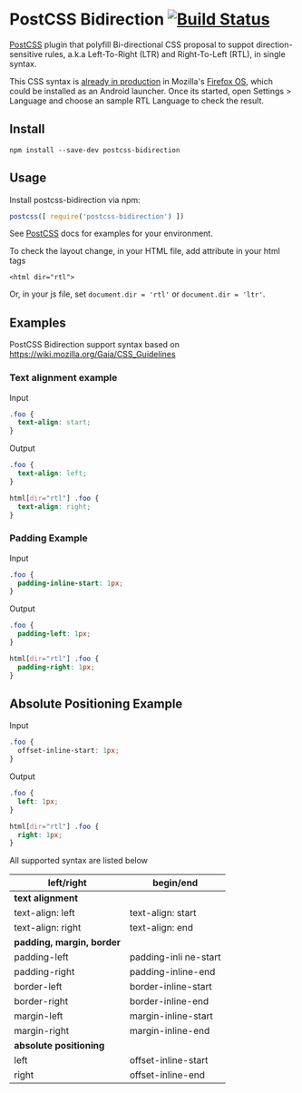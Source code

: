 # PostCSS Bidirection [![Build Status][ci-img]][ci]

[PostCSS] plugin that polyfill Bi-directional CSS proposal to suppot direction-sensitive rules, a.k.a Left-To-Right (LTR) and Right-To-Left (RTL), in single syntax.

This CSS syntax is [already in production](https://github.com/mozilla-b2g/gaia/blob/master/apps/settings/style/settings.css) in Mozilla's [Firefox OS](https://www.mozilla.org/en-US/firefox/os/), which could be installed as an Android launcher. Once its started, open Settings > Language and choose an sample RTL Language to check the result.

[PostCSS]: https://github.com/postcss/postcss
[ci-img]:  https://travis-ci.org/gasolin/postcss-bidirection.svg
[ci]:      https://travis-ci.org/gasolin/postcss-bidirection

## Install

```
npm install --save-dev postcss-bidirection
```

## Usage

Install postcss-bidirection via npm:

```js
postcss([ require('postcss-bidirection') ])
```

See [PostCSS] docs for examples for your environment.

To check the layout change, in your HTML file, add attribute in your html tags

```
<html dir="rtl">

```

Or, in your js file, set `document.dir = 'rtl'` or `document.dir = 'ltr'`.


## Examples

PostCSS Bidirection support syntax based on https://wiki.mozilla.org/Gaia/CSS_Guidelines

### Text alignment example

Input

```css
.foo {
  text-align: start;
}
```

Output

```css
.foo {
  text-align: left;
}

html[dir="rtl"] .foo {
  text-align: right;
}
```

### Padding Example

Input

```css
.foo {
  padding-inline-start: 1px;
}
```

Output

```css
.foo {
  padding-left: 1px;
}

html[dir="rtl"] .foo {
  padding-right: 1px;
}
```

## Absolute Positioning Example

Input

```css
.foo {
  offset-inline-start: 1px;
}
```

Output

```css
.foo {
  left: 1px;
}

html[dir="rtl"] .foo {
  right: 1px;
}
```


All supported syntax are listed below

|     left/right     |     begin/end        |
|--------------------|----------------------|
|             **text alignment**            |
| text-align: left   | text-align: start    |
| text-align: right  | text-align: end      |
|       **padding, margin, border**         |
| padding-left       | padding-inli ne-start |
| padding-right      | padding-inline-end   |
| border-left        | border-inline-start  |
| border-right       | border-inline-end    |
| margin-left        | margin-inline-start  |
| margin-right       | margin-inline-end    |
|         **absolute positioning**          |
| left               | offset-inline-start  |
| right              | offset-inline-end    |
